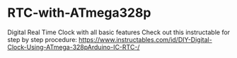 # RTC-with-ATmega328p
Digital Real Time Clock with all basic features
Check out this instructable for step by step procedure: 
https://www.instructables.com/id/DIY-Digital-Clock-Using-ATmega-328pArduino-IC-RTC-/
